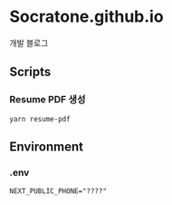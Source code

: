# Socratone.github.io

개발 블로그

## Scripts

### Resume PDF 생성

`yarn resume-pdf`

## Environment

### .env

```
NEXT_PUBLIC_PHONE="????"
```
